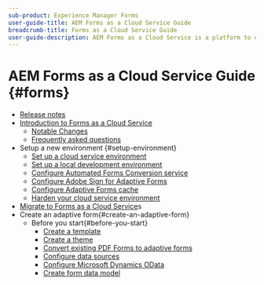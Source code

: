 ```yaml
---
sub-product: Experience Manager Forms 
user-guide-title: AEM Forms as a Cloud Service Guide
breadcrumb-title: Forms as a Cloud Service Guide
user-guide-description: AEM Forms as a Cloud Service is a platform to create, manage, publish enterprise-class forms and business processes.
---
```


# AEM Forms as a Cloud Service Guide {#forms}

+ [Release notes](release-notes.md)
+ [Introduction to Forms as a Cloud Service](overview.md)
  + [Notable Changes](forms-cloud-service-noteable-changes.md)
  + [Frequently asked questions](faq.md)
+ Setup a new environment {#setup-environment}
  + [Set up a cloud service environment](setup-forms-cloud-service.md)
  + [Set up a local development environment](setup-local-development-environment.md)
  + [Configure Automated Forms Conversion service](https://docs.adobe.com/content/help/en/aem-forms-automated-conversion-service/using/configure-service.html)
  + [Configure Adobe Sign for Adaptive Forms](adobe-sign-integration-adaptive-forms.md)
  + [Configure Adaptive Forms cache](configure-adaptive-forms-cache.md)
  + [Harden your cloud service environment](harden-your-forms-as-a-cloud-service-environment.md)
+ [Migrate to Forms as a Cloud Service](migrate-to-forms-as-a-cloud-service.md)s
+ Create an adaptive form{#create-an-adaptive-form}
  + Before you start{#before-you-start}
    + [Create a template](template-editor.md)
    + [Create a theme](themes.md)
    + [Convert existing PDF Forms to adaptive forms](https://experienceleague.adobe.com/docs/aem-forms-automated-conversion-service/using/convert-existing-forms-to-adaptive-forms.html?lang=en)
    + [Configure data sources](configure-data-sources.html)
    + [Configure Microsoft Dynamics OData](ms-dynamics-odata-configuration.md)
    + [Create form data model](create-form-data-models.md)
